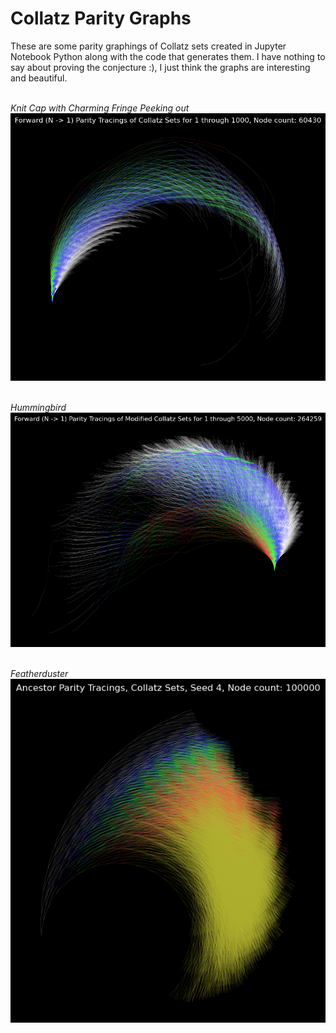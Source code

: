# Collatz Parity Graphs

These are some parity graphings of Collatz sets created in Jupyter Notebook Python along with the code that generates them.  I have nothing to say about proving the conjecture :), I just think the graphs are interesting and beautiful.

<br><em>Knit Cap with Charming Fringe Peeking out</em><br>
![Graph 1](https://github.com/shawn61cp/Collatz-Parity-Graphs/blob/main/graph1.png)

<br><em>Hummingbird</em><br>
![Graph 3](https://github.com/shawn61cp/Collatz-Parity-Graphs/blob/main/graph3.png)

<br><em>Featherduster</em><br>
![Graph 4](https://github.com/shawn61cp/Collatz-Parity-Graphs/blob/main/graph4.png)
